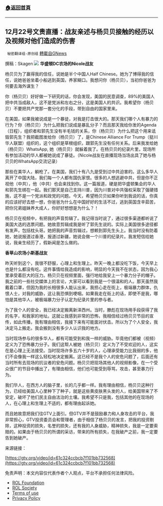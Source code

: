 ###  [:house:返回首頁](https://github.com/ourhimalayas/txt)
---


## 12月22号文贵直播：战友亲述与杨贝贝接触的经历以及视频对他们造成的伤害
` 秘密翻译组-原创组` [轉載自GNews](https://gnews.org/zh-hans/1781867/)

撰稿：Skagen
![](https://assets.gnews.org/wp-content/uploads/2021/12/图像-3.jpg)
**华盛顿DC农场的Nicole战友**

杨贝贝为了赢得我的信任，说她是半个中国人Half Chinese。她为了博得我的信任，说她爸爸坐着小船逃到英国，养家糊口。我想问你（杨贝贝），当初你爸爸为何要去海外谋生？

你（杨贝贝）好好做一下研究的话，你会发现，美国的民意调查，89%的美国人把中共当成敌人，这不是党派和左右之分，这是美国人的共识。我希望你（杨贝贝）不要把共产党那一套分化的手段，带到自由的国家里来。

在美国，如果我被说成是一个暴徒，对我是打击很大的。那天我们哪个人有暴力的行为？你（杨贝贝）为什么把我们说成是暴乱分子？而且那天我给你发的Agenda（日程），组织者和郭先生没有半毛钱的关系，你（杨贝贝）为什么把这个用来诋毁郭先生？我把截图发给你（杨贝贝）了，是Chinese Alliance For Trump（挺川华人联盟）组织的，这个组织是草根组织，跟郭先生没有任何关系。后来我发给她（杨贝贝）WhatsApp, 她（杨贝贝）就躲着我了。在杨贝贝的纪录片里，现场所有参加活动的华人都被她说成了暴徒。（Nicole战友在直播现场当场出具了她与杨贝贝的WhatsApp交流记录）

那些在美华人，躺枪了。在美国，我们十有八九是受到过中共迫害的。这么多华人离开了中国大陆，我们每一个人都有国仇家恨。很多的人想逃避中共，但是你不正视他（中共），他（中共）也会来找到你。这一篇报道，硬是把华盛顿集会的华人和郭先生绑在一起。我们那天是自己支持川普，因为川普对中共强权采取了强硬措施，这不是一个党派和政党的问题。今天，希望杨贝贝如果你听到我说的话，你真的应该好好去想一想，你爸爸为什么在中国好好的生活不过，逃到英国含辛茹苦，把你兄弟姐妹养大成人，你好好想想是为什么？！

杨贝贝在视频中，有把我的声音剪辑了。我记得当时说了，通过很多渠道都听说了美国大选的选票问题。她故意剪辑成我是听了郭先生说的。实际上美国很多途径都有发声，包括枕头哥。她把我的声音剪辑过，想赖到郭先生头上。我当时没有防着她，她说报道过香港，报道过新疆，她说会做一个川普的纪录片。我发短信给她说，我亲生经历了，假新闻是怎么做的。

**香草山农场小斯基战友**

昨天听到这个，我很不舒服，心理上和生理上。昨天一晚上都没吃下饭，今天早上也是什么都没有吃。这件事情给我造成的影响，明显的今天我不在状态，因为我心里承受着巨大的压力。杨贝贝在视频里面，强行地给我安上一个暴力分子的帽子。我之前的一些社交媒体上的言论，大家可以看到我是一个很温和的人。那天虽然我戴着口罩，但因为我的长相很多人能认出来，我担心走在街上，极端暴力群体，仇恨人士，对我的威胁，这让我恐惧到哽咽。如果我走在街上的话，即使不是我，哪怕是其他华人，被极端暴力分子认定为纪录片里的参与者。

为了我个人的安全，我已经决定搬离新泽西州。当时，滕彪在现场用手段获得了我的名字，和我家的地址。这就让我感到非常的恐怖，我相信经过杨贝贝节目的宣传，如此传播，我有理由相信，我接下来有可能面对伏击。所以为了个人安全，我决定马上搬走。我会搬到没有多少人认识我的地方。

当时现场参与的很多华人，都有可能受到和我一样的威胁。毕竟他们都被（视频）定义为了恐怖暴力分子。我们这帮人被她（杨贝贝）定义为了不受欢迎的人，这实在是心理上无法接受。当时现场许多五六十岁的人，心理承受能力比我弱的多，他们不会像我一样这么轻松地决定搬离。这已经不是我个人的安危问题了，后面还有当时所有去现场的抗议者的安危问题。杨贝贝把现场其他人的视频影像，在一个受众很广的节目中播出了，有理由相信，他们也可能受到辱骂，攻击，甚至暴力行为。

我们华人，在西方人的脑子里，长的几乎都一样。我有理由相信，杨贝贝这种行为，已经给美国人心里种下了种子，就是这些黄皮肤黑头发的人，给美国带来了不安定，破坏了他们民主自由法治的土壤。我希望不只是我，包括其他的在现场的人，在心理上和生理上不适的，都有理由起诉她。

而且她故意把我们往GTV上面引。但GTV并不是鼓励暴力和人身攻击的平台，我非常担心，GTV投资委员会和管理者，由于相信了杨贝贝的发言，把我的投资剔除，这种投资的损失，名誉的损失，还有我的人身威胁，精神损失，我是一定要索赔的。如果由于杨贝贝的所谓的采访，带来的所有损失，在我破产之前，我一定要告到她破产。

来源链接：

[https://gtv.org/video/id=61c324ccbcb7f101bb732568](https://gtv.org/video/id=61c324ccbcb7f101bb732568)

 

免责声明：本文内容仅代表作者个人观点，平台不承担任何法律风险。

- [ROL Foundation](https://rolfoundation.org/)
- [ROL Society](https://rolsociety.org/)
- [Terms of use](https://gnews.org/terms-of-use-3/)
- [Privacy Policy](https://gnews.org/privacy-policy/)
